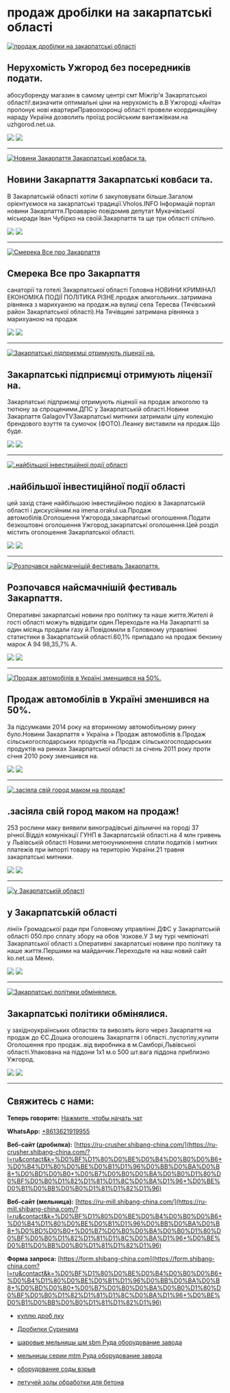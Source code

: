 # продаж дробілки на закарпатські області

<a href="https://swt.shibang-china.com/?l=ru&img&k=%D0%BF%D1%80%D0%BE%D0%B4%D0%B0%D0%B6+%D0%B4%D1%80%D0%BE%D0%B1%D1%96%D0%BB%D0%BA%D0%B8+%D0%BD%D0%B0+%D0%B7%D0%B0%D0%BA%D0%B0%D1%80%D0%BF%D0%B0%D1%82%D1%81%D1%8C%D0%BA%D1%96+%D0%BE%D0%B1%D0%BB%D0%B0%D1%81%D1%82%D1%96" target="_blank">![продаж дробілки на закарпатські області](http://static.shibang-china.com/all-800x300/931.jpg)</a>

## Нерухомість Ужгород без посередників подати.
абосуборенду магазин в самому центрі смт Міжгір'я Закарпатськоі області!.визначити оптимальні ціни на нерухомість в.В Ужгороді «Аніта» пропонує нові квартириПравоохоронці області провели координаційну нараду Україна дозволить проїзд російським вантажівкам.на uzhgorod.net.ua.


<a href="https://whatsapp.shibangsoft.com/WhatsApp.php" target="_blank" title="WhatsApp">![](http://static.shibang-china.com/icon/whatsapp.png)</a> <a href="https://swt.shibang-china.com/?l=ru&icon&k=%D0%BF%D1%80%D0%BE%D0%B4%D0%B0%D0%B6+%D0%B4%D1%80%D0%BE%D0%B1%D1%96%D0%BB%D0%BA%D0%B8+%D0%BD%D0%B0+%D0%B7%D0%B0%D0%BA%D0%B0%D1%80%D0%BF%D0%B0%D1%82%D1%81%D1%8C%D0%BA%D1%96+%D0%BE%D0%B1%D0%BB%D0%B0%D1%81%D1%82%D1%96" target="_blank">![](http://static.shibang-china.com/icon/chat-ru.png)</a>

---

<a href="https://swt.shibang-china.com/?l=ru&img&k=%D0%BF%D1%80%D0%BE%D0%B4%D0%B0%D0%B6+%D0%B4%D1%80%D0%BE%D0%B1%D1%96%D0%BB%D0%BA%D0%B8+%D0%BD%D0%B0+%D0%B7%D0%B0%D0%BA%D0%B0%D1%80%D0%BF%D0%B0%D1%82%D1%81%D1%8C%D0%BA%D1%96+%D0%BE%D0%B1%D0%BB%D0%B0%D1%81%D1%82%D1%96" target="_blank">![Новини Закарпаття Закарпатські ковбаси та.](http://static.shibang-china.com/all-800x300/856.jpg)</a>

## Новини Закарпаття Закарпатські ковбаси та.
В Закарпатській області хотіли б закуповувати більше.Загалом орієнтуємося на закарпатські традиції.Vholos.INFO Інформацій портал новини Закарпаття.Проаварію повідомив депутат Мукачівської міськради Іван Чубірко на своїй.Закарпаття та ще три області спільно.


<a href="https://whatsapp.shibangsoft.com/WhatsApp.php" target="_blank" title="WhatsApp">![](http://static.shibang-china.com/icon/whatsapp.png)</a> <a href="https://swt.shibang-china.com/?l=ru&icon&k=%D0%BF%D1%80%D0%BE%D0%B4%D0%B0%D0%B6+%D0%B4%D1%80%D0%BE%D0%B1%D1%96%D0%BB%D0%BA%D0%B8+%D0%BD%D0%B0+%D0%B7%D0%B0%D0%BA%D0%B0%D1%80%D0%BF%D0%B0%D1%82%D1%81%D1%8C%D0%BA%D1%96+%D0%BE%D0%B1%D0%BB%D0%B0%D1%81%D1%82%D1%96" target="_blank">![](http://static.shibang-china.com/icon/chat-ru.png)</a>

---

<a href="https://swt.shibang-china.com/?l=ru&img&k=%D0%BF%D1%80%D0%BE%D0%B4%D0%B0%D0%B6+%D0%B4%D1%80%D0%BE%D0%B1%D1%96%D0%BB%D0%BA%D0%B8+%D0%BD%D0%B0+%D0%B7%D0%B0%D0%BA%D0%B0%D1%80%D0%BF%D0%B0%D1%82%D1%81%D1%8C%D0%BA%D1%96+%D0%BE%D0%B1%D0%BB%D0%B0%D1%81%D1%82%D1%96" target="_blank">![Смерека Все про Закарпаття](http://static.shibang-china.com/all-800x300/254.jpg)</a>

## Смерека Все про Закарпаття
санаторії та готелі Закарпатської області Головна НОВИНИ КРИМІНАЛ ЕКОНОМІКА ПОДІЇ ПОЛІТИКА РІЗНЕ.продаж алкогольних..затримана рівнянка з марихуаною на продаж.на вулиці села Тересва (Тячівський район Закарпатської області).На Тячівщині затримана рівнянка з марихуаною на продаж


<a href="https://whatsapp.shibangsoft.com/WhatsApp.php" target="_blank" title="WhatsApp">![](http://static.shibang-china.com/icon/whatsapp.png)</a> <a href="https://swt.shibang-china.com/?l=ru&icon&k=%D0%BF%D1%80%D0%BE%D0%B4%D0%B0%D0%B6+%D0%B4%D1%80%D0%BE%D0%B1%D1%96%D0%BB%D0%BA%D0%B8+%D0%BD%D0%B0+%D0%B7%D0%B0%D0%BA%D0%B0%D1%80%D0%BF%D0%B0%D1%82%D1%81%D1%8C%D0%BA%D1%96+%D0%BE%D0%B1%D0%BB%D0%B0%D1%81%D1%82%D1%96" target="_blank">![](http://static.shibang-china.com/icon/chat-ru.png)</a>

---

<a href="https://swt.shibang-china.com/?l=ru&img&k=%D0%BF%D1%80%D0%BE%D0%B4%D0%B0%D0%B6+%D0%B4%D1%80%D0%BE%D0%B1%D1%96%D0%BB%D0%BA%D0%B8+%D0%BD%D0%B0+%D0%B7%D0%B0%D0%BA%D0%B0%D1%80%D0%BF%D0%B0%D1%82%D1%81%D1%8C%D0%BA%D1%96+%D0%BE%D0%B1%D0%BB%D0%B0%D1%81%D1%82%D1%96" target="_blank">![Закарпатські підприємці отримують ліцензії на.](http://static.shibang-china.com/all-800x300/699.jpg)</a>

## Закарпатські підприємці отримують ліцензії на.
Закарпатські підприємці отримують ліцензії на продаж алкоголю та тютюну за спрощеними.ДПС у Закарпатській області.Новини Закарпаття GalagovTVЗакарпатські митники затримали цілу колекцію брендового взуття та сумочок (ФОТО).Леанку виставили на продаж.Що буде.


<a href="https://whatsapp.shibangsoft.com/WhatsApp.php" target="_blank" title="WhatsApp">![](http://static.shibang-china.com/icon/whatsapp.png)</a> <a href="https://swt.shibang-china.com/?l=ru&icon&k=%D0%BF%D1%80%D0%BE%D0%B4%D0%B0%D0%B6+%D0%B4%D1%80%D0%BE%D0%B1%D1%96%D0%BB%D0%BA%D0%B8+%D0%BD%D0%B0+%D0%B7%D0%B0%D0%BA%D0%B0%D1%80%D0%BF%D0%B0%D1%82%D1%81%D1%8C%D0%BA%D1%96+%D0%BE%D0%B1%D0%BB%D0%B0%D1%81%D1%82%D1%96" target="_blank">![](http://static.shibang-china.com/icon/chat-ru.png)</a>

---

<a href="https://swt.shibang-china.com/?l=ru&img&k=%D0%BF%D1%80%D0%BE%D0%B4%D0%B0%D0%B6+%D0%B4%D1%80%D0%BE%D0%B1%D1%96%D0%BB%D0%BA%D0%B8+%D0%BD%D0%B0+%D0%B7%D0%B0%D0%BA%D0%B0%D1%80%D0%BF%D0%B0%D1%82%D1%81%D1%8C%D0%BA%D1%96+%D0%BE%D0%B1%D0%BB%D0%B0%D1%81%D1%82%D1%96" target="_blank">![.найбільшої інвестиційної події області](http://static.shibang-china.com/all-800x300/1243.jpg)</a>

## .найбільшої інвестиційної події області
цей захід стане найбільшою інвестиційною подією в Закарпатській області і дискусійним.на imena.orakul.ua.Продаж автомобілів.Оголошення Ужгорода,закарпатські оголошення.Подати безкоштовні оголошення Ужгород,закарпатські оголошення.Цей розділ містить оголошення Закарпатської області.


<a href="https://whatsapp.shibangsoft.com/WhatsApp.php" target="_blank" title="WhatsApp">![](http://static.shibang-china.com/icon/whatsapp.png)</a> <a href="https://swt.shibang-china.com/?l=ru&icon&k=%D0%BF%D1%80%D0%BE%D0%B4%D0%B0%D0%B6+%D0%B4%D1%80%D0%BE%D0%B1%D1%96%D0%BB%D0%BA%D0%B8+%D0%BD%D0%B0+%D0%B7%D0%B0%D0%BA%D0%B0%D1%80%D0%BF%D0%B0%D1%82%D1%81%D1%8C%D0%BA%D1%96+%D0%BE%D0%B1%D0%BB%D0%B0%D1%81%D1%82%D1%96" target="_blank">![](http://static.shibang-china.com/icon/chat-ru.png)</a>

---

<a href="https://swt.shibang-china.com/?l=ru&img&k=%D0%BF%D1%80%D0%BE%D0%B4%D0%B0%D0%B6+%D0%B4%D1%80%D0%BE%D0%B1%D1%96%D0%BB%D0%BA%D0%B8+%D0%BD%D0%B0+%D0%B7%D0%B0%D0%BA%D0%B0%D1%80%D0%BF%D0%B0%D1%82%D1%81%D1%8C%D0%BA%D1%96+%D0%BE%D0%B1%D0%BB%D0%B0%D1%81%D1%82%D1%96" target="_blank">![Розпочався найсмачнішій фестиваль Закарпаття.](http://static.shibang-china.com/all-800x300/258.jpg)</a>

## Розпочався найсмачнішій фестиваль Закарпаття.
Оперативні закарпатські новини про політику та наше життя.Жителі й гості області можуть відвідати один.Переходьте на.На Закарпатті за один місяць продали газу й.Повідомили в Головному управлінні статистики в Закарпатській області.60,1% припадало на продаж бензину марок А 94 98,35,7% А.


<a href="https://whatsapp.shibangsoft.com/WhatsApp.php" target="_blank" title="WhatsApp">![](http://static.shibang-china.com/icon/whatsapp.png)</a> <a href="https://swt.shibang-china.com/?l=ru&icon&k=%D0%BF%D1%80%D0%BE%D0%B4%D0%B0%D0%B6+%D0%B4%D1%80%D0%BE%D0%B1%D1%96%D0%BB%D0%BA%D0%B8+%D0%BD%D0%B0+%D0%B7%D0%B0%D0%BA%D0%B0%D1%80%D0%BF%D0%B0%D1%82%D1%81%D1%8C%D0%BA%D1%96+%D0%BE%D0%B1%D0%BB%D0%B0%D1%81%D1%82%D1%96" target="_blank">![](http://static.shibang-china.com/icon/chat-ru.png)</a>

---

<a href="https://swt.shibang-china.com/?l=ru&img&k=%D0%BF%D1%80%D0%BE%D0%B4%D0%B0%D0%B6+%D0%B4%D1%80%D0%BE%D0%B1%D1%96%D0%BB%D0%BA%D0%B8+%D0%BD%D0%B0+%D0%B7%D0%B0%D0%BA%D0%B0%D1%80%D0%BF%D0%B0%D1%82%D1%81%D1%8C%D0%BA%D1%96+%D0%BE%D0%B1%D0%BB%D0%B0%D1%81%D1%82%D1%96" target="_blank">![Продаж автомобілів в Україні зменшився на 50%.](http://static.shibang-china.com/all-800x300/838.jpg)</a>

## Продаж автомобілів в Україні зменшився на 50%.
За підсумками 2014 року на вторинному автомобільному ринку було.Новини Закарпаття » Україна » Продаж автомобілів в.Продаж сільськогосподарських продуктів на.Продаж сільськогосподарських продуктів на ринках Закарпатської області за січень 2011 року проти січня 2010 року зменшився на.


<a href="https://whatsapp.shibangsoft.com/WhatsApp.php" target="_blank" title="WhatsApp">![](http://static.shibang-china.com/icon/whatsapp.png)</a> <a href="https://swt.shibang-china.com/?l=ru&icon&k=%D0%BF%D1%80%D0%BE%D0%B4%D0%B0%D0%B6+%D0%B4%D1%80%D0%BE%D0%B1%D1%96%D0%BB%D0%BA%D0%B8+%D0%BD%D0%B0+%D0%B7%D0%B0%D0%BA%D0%B0%D1%80%D0%BF%D0%B0%D1%82%D1%81%D1%8C%D0%BA%D1%96+%D0%BE%D0%B1%D0%BB%D0%B0%D1%81%D1%82%D1%96" target="_blank">![](http://static.shibang-china.com/icon/chat-ru.png)</a>

---

<a href="https://swt.shibang-china.com/?l=ru&img&k=%D0%BF%D1%80%D0%BE%D0%B4%D0%B0%D0%B6+%D0%B4%D1%80%D0%BE%D0%B1%D1%96%D0%BB%D0%BA%D0%B8+%D0%BD%D0%B0+%D0%B7%D0%B0%D0%BA%D0%B0%D1%80%D0%BF%D0%B0%D1%82%D1%81%D1%8C%D0%BA%D1%96+%D0%BE%D0%B1%D0%BB%D0%B0%D1%81%D1%82%D1%96" target="_blank">![.засіяла свій город маком на продаж!](http://static.shibang-china.com/all-800x300/601.jpg)</a>

## .засіяла свій город маком на продаж!
253 рослини маку виявили виноградівські дільничні на городі 37 річної.Відділ комунікації ГУНП в Закарпатській області.на 4 млн гривень у Львівській області Новини.метоюуникнення сплати податків і митних платежів при імпорті товару на територію України.21 травня закарпатські митники.


<a href="https://whatsapp.shibangsoft.com/WhatsApp.php" target="_blank" title="WhatsApp">![](http://static.shibang-china.com/icon/whatsapp.png)</a> <a href="https://swt.shibang-china.com/?l=ru&icon&k=%D0%BF%D1%80%D0%BE%D0%B4%D0%B0%D0%B6+%D0%B4%D1%80%D0%BE%D0%B1%D1%96%D0%BB%D0%BA%D0%B8+%D0%BD%D0%B0+%D0%B7%D0%B0%D0%BA%D0%B0%D1%80%D0%BF%D0%B0%D1%82%D1%81%D1%8C%D0%BA%D1%96+%D0%BE%D0%B1%D0%BB%D0%B0%D1%81%D1%82%D1%96" target="_blank">![](http://static.shibang-china.com/icon/chat-ru.png)</a>

---

<a href="https://swt.shibang-china.com/?l=ru&img&k=%D0%BF%D1%80%D0%BE%D0%B4%D0%B0%D0%B6+%D0%B4%D1%80%D0%BE%D0%B1%D1%96%D0%BB%D0%BA%D0%B8+%D0%BD%D0%B0+%D0%B7%D0%B0%D0%BA%D0%B0%D1%80%D0%BF%D0%B0%D1%82%D1%81%D1%8C%D0%BA%D1%96+%D0%BE%D0%B1%D0%BB%D0%B0%D1%81%D1%82%D1%96" target="_blank">![у Закарпатській області](http://static.shibang-china.com/all-800x300/793.jpg)</a>

## у Закарпатській області
лінії» Громадської ради при Головному управлінні ДФС у Закарпатській області 050.про сплату збору на обов 'язкове.У 3 му турі чемпіонаті Закарпатської області з.Оперативні закарпатські новини про політику та наше життя.Першими на майданчик.Переходьте на наш новий сайт ko.net.ua Меню.


<a href="https://whatsapp.shibangsoft.com/WhatsApp.php" target="_blank" title="WhatsApp">![](http://static.shibang-china.com/icon/whatsapp.png)</a> <a href="https://swt.shibang-china.com/?l=ru&icon&k=%D0%BF%D1%80%D0%BE%D0%B4%D0%B0%D0%B6+%D0%B4%D1%80%D0%BE%D0%B1%D1%96%D0%BB%D0%BA%D0%B8+%D0%BD%D0%B0+%D0%B7%D0%B0%D0%BA%D0%B0%D1%80%D0%BF%D0%B0%D1%82%D1%81%D1%8C%D0%BA%D1%96+%D0%BE%D0%B1%D0%BB%D0%B0%D1%81%D1%82%D1%96" target="_blank">![](http://static.shibang-china.com/icon/chat-ru.png)</a>

---

<a href="https://swt.shibang-china.com/?l=ru&img&k=%D0%BF%D1%80%D0%BE%D0%B4%D0%B0%D0%B6+%D0%B4%D1%80%D0%BE%D0%B1%D1%96%D0%BB%D0%BA%D0%B8+%D0%BD%D0%B0+%D0%B7%D0%B0%D0%BA%D0%B0%D1%80%D0%BF%D0%B0%D1%82%D1%81%D1%8C%D0%BA%D1%96+%D0%BE%D0%B1%D0%BB%D0%B0%D1%81%D1%82%D1%96" target="_blank">![Закарпатські політики обмінялися.](http://static.shibang-china.com/all-800x300/1164.jpg)</a>

## Закарпатські політики обмінялися.
у західноукраїнських областях та вивозять його через Закарпаття на продаж до ЄС.Дошка оголошень Закарпаття і області..пустотілу,купити Оголошення про продаж..від виробника в м.Самборі,Львівської області.Упакована на піддони 1х1 м.о 500 шт.вага піддона приблизно Ужгород.


<a href="https://whatsapp.shibangsoft.com/WhatsApp.php" target="_blank" title="WhatsApp">![](http://static.shibang-china.com/icon/whatsapp.png)</a> <a href="https://swt.shibang-china.com/?l=ru&icon&k=%D0%BF%D1%80%D0%BE%D0%B4%D0%B0%D0%B6+%D0%B4%D1%80%D0%BE%D0%B1%D1%96%D0%BB%D0%BA%D0%B8+%D0%BD%D0%B0+%D0%B7%D0%B0%D0%BA%D0%B0%D1%80%D0%BF%D0%B0%D1%82%D1%81%D1%8C%D0%BA%D1%96+%D0%BE%D0%B1%D0%BB%D0%B0%D1%81%D1%82%D1%96" target="_blank">![](http://static.shibang-china.com/icon/chat-ru.png)</a>

---
## Свяжитесь с нами:

**Теперь говорите:** [Нажмите, чтобы начать чат](https://swt.shibang-china.com?l=ru&contact&k=%D0%BF%D1%80%D0%BE%D0%B4%D0%B0%D0%B6+%D0%B4%D1%80%D0%BE%D0%B1%D1%96%D0%BB%D0%BA%D0%B8+%D0%BD%D0%B0+%D0%B7%D0%B0%D0%BA%D0%B0%D1%80%D0%BF%D0%B0%D1%82%D1%81%D1%8C%D0%BA%D1%96+%D0%BE%D0%B1%D0%BB%D0%B0%D1%81%D1%82%D1%96)

**WhatsApp:**  [+8613621919955](https://whatsapp.shibangsoft.com/WhatsApp.php)

**Веб-сайт (дробилка):** [https://ru-crusher.shibang-china.com/](https://ru-crusher.shibang-china.com/?l=ru&contact&k=%D0%BF%D1%80%D0%BE%D0%B4%D0%B0%D0%B6+%D0%B4%D1%80%D0%BE%D0%B1%D1%96%D0%BB%D0%BA%D0%B8+%D0%BD%D0%B0+%D0%B7%D0%B0%D0%BA%D0%B0%D1%80%D0%BF%D0%B0%D1%82%D1%81%D1%8C%D0%BA%D1%96+%D0%BE%D0%B1%D0%BB%D0%B0%D1%81%D1%82%D1%96)

**Веб-сайт (мельница):** [https://ru-mill.shibang-china.com/](https://ru-mill.shibang-china.com/?l=ru&contact&k=%D0%BF%D1%80%D0%BE%D0%B4%D0%B0%D0%B6+%D0%B4%D1%80%D0%BE%D0%B1%D1%96%D0%BB%D0%BA%D0%B8+%D0%BD%D0%B0+%D0%B7%D0%B0%D0%BA%D0%B0%D1%80%D0%BF%D0%B0%D1%82%D1%81%D1%8C%D0%BA%D1%96+%D0%BE%D0%B1%D0%BB%D0%B0%D1%81%D1%82%D1%96)

**Форма запроса:** [https://form.shibang-china.com](https://form.shibang-china.com?l=ru&contact&k=%D0%BF%D1%80%D0%BE%D0%B4%D0%B0%D0%B6+%D0%B4%D1%80%D0%BE%D0%B1%D1%96%D0%BB%D0%BA%D0%B8+%D0%BD%D0%B0+%D0%B7%D0%B0%D0%BA%D0%B0%D1%80%D0%BF%D0%B0%D1%82%D1%81%D1%8C%D0%BA%D1%96+%D0%BE%D0%B1%D0%BB%D0%B0%D1%81%D1%82%D1%96)

* [куплю дроб лку](../92/%D0%BA%D1%83%D0%BF%D0%BB%D1%8E%20%D0%B4%D1%80%D0%BE%D0%B1%20%D0%BB%D0%BA%D1%83.md)

* [Дробилки Суринама](../103/%D0%94%D1%80%D0%BE%D0%B1%D0%B8%D0%BB%D0%BA%D0%B8%20%D0%A1%D1%83%D1%80%D0%B8%D0%BD%D0%B0%D0%BC%D0%B0.md)

* [шаровые мельницы шм sbm Руда оборудование завода](../99/%D1%88%D0%B0%D1%80%D0%BE%D0%B2%D1%8B%D0%B5%20%D0%BC%D0%B5%D0%BB%D1%8C%D0%BD%D0%B8%D1%86%D1%8B%20%D1%88%D0%BC%20sbm%20%D0%A0%D1%83%D0%B4%D0%B0%20%D0%BE%D0%B1%D0%BE%D1%80%D1%83%D0%B4%D0%BE%D0%B2%D0%B0%D0%BD%D0%B8%D0%B5%20%D0%B7%D0%B0%D0%B2%D0%BE%D0%B4%D0%B0.md)

* [мельницы серии mtm Руда оборудование завода](../101/%D0%BC%D0%B5%D0%BB%D1%8C%D0%BD%D0%B8%D1%86%D1%8B%20%D1%81%D0%B5%D1%80%D0%B8%D0%B8%20mtm%20%D0%A0%D1%83%D0%B4%D0%B0%20%D0%BE%D0%B1%D0%BE%D1%80%D1%83%D0%B4%D0%BE%D0%B2%D0%B0%D0%BD%D0%B8%D0%B5%20%D0%B7%D0%B0%D0%B2%D0%BE%D0%B4%D0%B0.md)

* [оборудование соды взрыв](../103/%D0%BE%D0%B1%D0%BE%D1%80%D1%83%D0%B4%D0%BE%D0%B2%D0%B0%D0%BD%D0%B8%D0%B5%20%D1%81%D0%BE%D0%B4%D1%8B%20%D0%B2%D0%B7%D1%80%D1%8B%D0%B2.md)

* [летучей золы обработки для бетона](../103/%D0%BB%D0%B5%D1%82%D1%83%D1%87%D0%B5%D0%B9%20%D0%B7%D0%BE%D0%BB%D1%8B%20%D0%BE%D0%B1%D1%80%D0%B0%D0%B1%D0%BE%D1%82%D0%BA%D0%B8%20%D0%B4%D0%BB%D1%8F%20%D0%B1%D0%B5%D1%82%D0%BE%D0%BD%D0%B0.md)